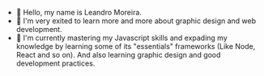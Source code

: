 - 👋 Hello, my name is Leandro Moreira.
- 👀 I'm very exited to learn more and more about graphic design and web development.
- 🌱 I'm currently mastering my Javascript skills and expading my knowledge by learning some of its "essentials" frameworks (Like Node, React and so on). And also learning graphic design and good development practices.


